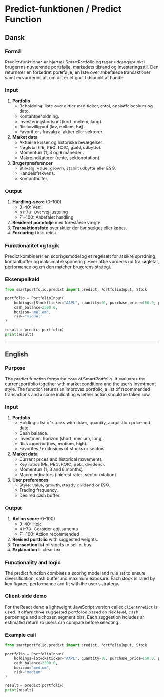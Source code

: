 # Predict-funktionen / Predict Function

## Dansk

### Formål

Predict-funktionen er hjertet i SmartPortfolio og tager udgangspunkt i brugerens nuværende portefølje, markedets tilstand og investeringsstil. Den returnerer en forbedret portefølje, en liste over anbefalede transaktioner samt en vurdering af, om det er et godt tidspunkt at handle.

### Input
1. **Portfolio**
   - Beholdning: liste over aktier med ticker, antal, anskaffelseskurs og dato.
   - Kontantbeholdning.
   - Investeringshorisont (kort, mellem, lang).
   - Risikovillighed (lav, mellem, høj).
   - Favoritter / fravalg af aktier eller sektorer.
2. **Market data**
   - Aktuelle kurser og historiske bevægelser.
   - Nøgletal (PE, PEG, ROIC, gæld, udbytte).
   - Momentum (1, 3 og 6 måneder).
   - Makroindikatorer (rente, sektorrotation).
3. **Brugerpræferencer**
   - Stilvalg: value, growth, stabilt udbytte eller ESG.
   - Handelsfrekvens.
   - Kontantbuffer.

### Output
1. **Handling-score** (0–100)
   - 0–40: Vent
   - 41–70: Overvej justering
   - 71–100: Anbefalet handling
2. **Revideret portefølje** med foreslåede vægte.
3. **Transaktionsliste** over aktier der bør sælges eller købes.
4. **Forklaring** i kort tekst.

### Funktionalitet og logik
Predict kombinerer en scoringsmodel og et regelsæt for at sikre spredning, kontantbuffer og maksimal eksponering. Hver aktie vurderes ud fra nøgletal, performance og om den matcher brugerens strategi.

### Eksempelkald
```python
from smartportfolio.predict import predict, PortfolioInput, Stock

portfolio = PortfolioInput(
    holdings=[Stock(ticker="AAPL", quantity=10, purchase_price=150.0, purchase_date="2024-01-10")],
    cash_balance=2500.0,
    horizon="mellem",
    risk="middel"
)

result = predict(portfolio)
print(result)
```

---

## English

### Purpose
The predict function forms the core of SmartPortfolio. It evaluates the current portfolio together with market conditions and the user’s investment style. The function returns an improved portfolio, a list of recommended transactions and a score indicating whether action should be taken now.

### Input
1. **Portfolio**
   - Holdings: list of stocks with ticker, quantity, acquisition price and date.
   - Cash balance.
   - Investment horizon (short, medium, long).
   - Risk appetite (low, medium, high).
   - Favorites / exclusions of stocks or sectors.
2. **Market data**
   - Current prices and historical movements.
   - Key ratios (PE, PEG, ROIC, debt, dividend).
   - Momentum (1, 3 and 6 months).
   - Macro indicators (interest rates, sector rotation).
3. **User preferences**
   - Style: value, growth, steady dividend or ESG.
   - Trading frequency.
   - Desired cash buffer.

### Output
1. **Action score** (0–100)
   - 0–40: Hold
   - 41–70: Consider adjustments
   - 71–100: Action recommended
2. **Revised portfolio** with suggested weights.
3. **Transaction list** of stocks to sell or buy.
4. **Explanation** in clear text.

### Functionality and logic
The predict function combines a scoring model and rule set to ensure diversification, cash buffer and maximum exposure. Each stock is rated by key figures, performance and fit with the user’s strategy.

### Client-side demo
For the React demo a lightweight JavaScript version called `clientPredict` is used. It offers three suggested portfolios based on risk level, cash percentage and a chosen segment bias. Each suggestion includes an estimated return so users can compare before selecting.

### Example call
```python
from smartportfolio.predict import predict, PortfolioInput, Stock

portfolio = PortfolioInput(
    holdings=[Stock(ticker="AAPL", quantity=10, purchase_price=150.0, purchase_date="2024-01-10")],
    cash_balance=2500.0,
    horizon="medium",
    risk="medium"
)

result = predict(portfolio)
print(result)
```
